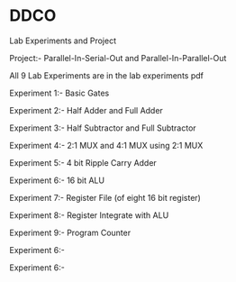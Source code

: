 # DDCO
Lab Experiments and Project

Project:-
    Parallel-In-Serial-Out and Parallel-In-Parallel-Out
    
All 9 Lab Experiments are in the lab experiments pdf

Experiment 1:-
    Basic Gates

Experiment 2:-
    Half Adder and Full Adder

Experiment 3:-
    Half Subtractor and Full Subtractor

Experiment 4:-
    2:1 MUX and 4:1 MUX using 2:1 MUX
    
Experiment 5:-
    4 bit Ripple Carry Adder

Experiment 6:-
    16 bit ALU

Experiment 7:-
    Register File (of eight 16 bit register)

Experiment 8:-
    Register Integrate with ALU

Experiment 9:-
   Program Counter

Experiment 6:-
    

Experiment 6:-
